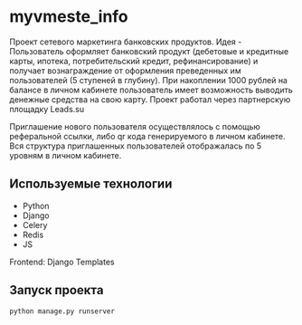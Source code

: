 # myvmeste_info
Проект сетевого маркетинга банковских продуктов.
Идея - Пользователь оформляет банковский продукт (дебетовые и кредитные карты, ипотека, потребительский кредит, рефинансирование) и получает вознаграждение 
от оформления преведенных им пользователей (5 ступеней в глубину). При накоплении 1000 рублей на балансе в личном кабинете пользователь имеет возможность 
выводить денежные средства на свою карту. Проект работал через партнерскую площадку Leads.su

Приглашение нового пользователя осуществлялось с помощью реферальной ссылки, либо qr кода генерируемого в личном кабинете. Вся структура приглашенных пользователей
отображалась по 5 уровням в личном кабинете.

## Используемые технологии

- Python
- Django
- Celery
- Redis
- JS

Frontend: Django Templates

## Запуск проекта

    python manage.py runserver
